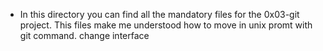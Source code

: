 * In this directory you can find all the mandatory files for the 0x03-git project.
This files make me understood how to move in unix promt with git command.
change interface

